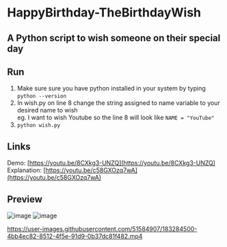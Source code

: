 # HappyBirthday-TheBirthdayWish
## A Python script to wish someone on their special day


## Run
1. Make sure sure you have python installed in your system by typing `python --version`
2. In wish.py on line 8 change the string assigned to name variable to your desired name to wish <br>
  eg. I want to wish Youtube so the line 8 will look like `NAME = "YouTube"`
3. `python wish.py`

## Links
Demo: [https://youtu.be/8CXkg3-UNZQ](https://youtu.be/8CXkg3-UNZQ) <br>
Explanation: [https://youtu.be/c58GXOzq7wA](https://youtu.be/c58GXOzq7wA) <br>

## Preview
![image](https://user-images.githubusercontent.com/51584907/182032496-a3b66c29-6363-48c5-9308-bc880a0a2d9f.png)
![image](https://user-images.githubusercontent.com/51584907/182032502-5137d2c5-352f-4d6c-b8eb-d18dbf4f8210.png)


https://user-images.githubusercontent.com/51584907/183284500-4bb4ec82-8512-4f5e-91d9-0b37dc81f482.mp4

